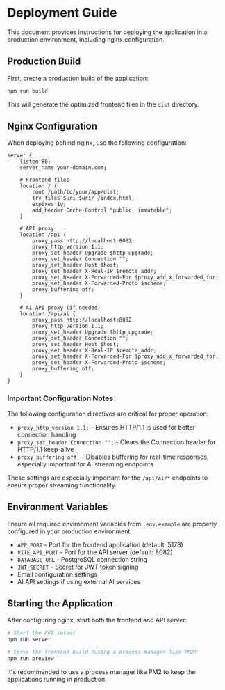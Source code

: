 # Deployment Guide

This document provides instructions for deploying the application in a production environment, including nginx configuration.

## Production Build

First, create a production build of the application:

```bash
npm run build
```

This will generate the optimized frontend files in the `dist` directory.

## Nginx Configuration

When deploying behind nginx, use the following configuration:

```nginx
server {
    listen 80;
    server_name your-domain.com;
    
    # Frontend files
    location / {
        root /path/to/your/app/dist;
        try_files $uri $uri/ /index.html;
        expires 1y;
        add_header Cache-Control "public, immutable";
    }
    
    # API proxy
    location /api {
        proxy_pass http://localhost:8082;
        proxy_http_version 1.1;
        proxy_set_header Upgrade $http_upgrade;
        proxy_set_header Connection "";
        proxy_set_header Host $host;
        proxy_set_header X-Real-IP $remote_addr;
        proxy_set_header X-Forwarded-For $proxy_add_x_forwarded_for;
        proxy_set_header X-Forwarded-Proto $scheme;
        proxy_buffering off;
    }
    
    # AI API proxy (if needed)
    location /api/ai {
        proxy_pass http://localhost:8082;
        proxy_http_version 1.1;
        proxy_set_header Upgrade $http_upgrade;
        proxy_set_header Connection "";
        proxy_set_header Host $host;
        proxy_set_header X-Real-IP $remote_addr;
        proxy_set_header X-Forwarded-For $proxy_add_x_forwarded_for;
        proxy_set_header X-Forwarded-Proto $scheme;
        proxy_buffering off;
    }
}
```

### Important Configuration Notes

The following configuration directives are critical for proper operation:

- `proxy_http_version 1.1;` - Ensures HTTP/1.1 is used for better connection handling
- `proxy_set_header Connection "";` - Clears the Connection header for HTTP/1.1 keep-alive
- `proxy_buffering off;` - Disables buffering for real-time responses, especially important for AI streaming endpoints

These settings are especially important for the `/api/ai/*` endpoints to ensure proper streaming functionality.

## Environment Variables

Ensure all required environment variables from `.env.example` are properly configured in your production environment:

- `APP_PORT` - Port for the frontend application (default: 5173)
- `VITE_API_PORT` - Port for the API server (default: 8082)
- `DATABASE_URL` - PostgreSQL connection string
- `JWT_SECRET` - Secret for JWT token signing
- Email configuration settings
- AI API settings if using external AI services

## Starting the Application

After configuring nginx, start both the frontend and API server:

```bash
# Start the API server
npm run server

# Serve the frontend build (using a process manager like PM2)
npm run preview
```

It's recommended to use a process manager like PM2 to keep the applications running in production.